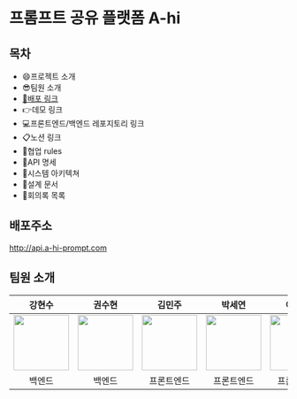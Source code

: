 # 프롬프트 공유 플랫폼 A-hi

## 목차
- :smile:프로젝트 소개
- :sunglasses:팀원 소개
- [:bell:배포 링크](#배포주소)
- :point_right:데모 링크
- :computer:프론트엔드/백엔드 레포지토리 링크
- :clipboard:노션 링크
- :high_brightness:협업 rules
- :page_facing_up:API 명세
- :frog:시스템 아키텍쳐
- :bookmark_tabs:설계 문서
- :date:회의록 목록

## 배포주소
http://api.a-hi-prompt.com

## 팀원 소개
| 강현수 | 권수현 | 김민주 | 박세연 | 이강현 |
| :-----: | :-----: | :-----: | :-----: | :-----: |
| [<img src="https://github.com/Richter3766.png" width="100px">](https://github.com/Richter3766) | [<img src="https://github.com/kwonssshyeon.png" width="100px">](https://github.com/kwonssshyeon) | [<img src="https://github.com/minju26.png" width="100px">](https://github.com/minju26) | [<img src="https://github.com/adorableco.png" width="100px">](https://github.com/adorableco) | [<img src="https://github.com/heed410.png" width="100px">](https://github.com/heed410) | 
| 백엔드 | 백엔드 | 프론트엔드 | 프론트엔드 | 프론트엔드


